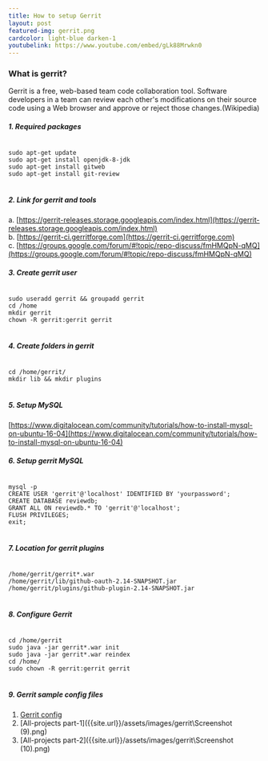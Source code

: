 ```yaml
---
title: How to setup Gerrit
layout: post
featured-img: gerrit.png
cardcolor: light-blue darken-1
youtubelink: https://www.youtube.com/embed/gLk88Mrwkn0
---
```

### What is gerrit?
Gerrit is a free, web-based team code collaboration tool. Software developers in a team can review each other's modifications on their source code using a Web browser and approve or reject those changes.(Wikipedia)<br>

##### 1. Required packages
<div class="card">
<pre class="language-bash">
<code class="language-bash">
sudo apt-get update
sudo apt-get install openjdk-8-jdk
sudo apt-get install gitweb
sudo apt-get install git-review
</code>
</pre>
</div>

##### 2. Link for gerrit and tools
a. [https://gerrit-releases.storage.googleapis.com/index.html](https://gerrit-releases.storage.googleapis.com/index.html)<br>
b. [https://gerrit-ci.gerritforge.com](https://gerrit-ci.gerritforge.com)<br>
c. [https://groups.google.com/forum/#!topic/repo-discuss/fmHMQpN-qMQ](https://groups.google.com/forum/#!topic/repo-discuss/fmHMQpN-qMQ)<br>

##### 3. Create gerrit user
<div class="card">
<pre class="language-bash">
<code class="language-bash">
sudo useradd gerrit && groupadd gerrit
cd /home
mkdir gerrit
chown -R gerrit:gerrit gerrit
</code>
</pre>
</div>

##### 4. Create folders in gerrit
<div class="card">
<pre class="language-bash">
<code class="language-bash">
cd /home/gerrit/
mkdir lib && mkdir plugins
</code>
</pre>
</div>

##### 5. Setup MySQL
[https://www.digitalocean.com/community/tutorials/how-to-install-mysql-on-ubuntu-16-04](https://www.digitalocean.com/community/tutorials/how-to-install-mysql-on-ubuntu-16-04)

##### 6. Setup gerrit MySQL
<div class="card">
<pre class="language-bash">
<code class="language-bash">
mysql -p
CREATE USER 'gerrit'@'localhost' IDENTIFIED BY 'yourpassword';
CREATE DATABASE reviewdb;
GRANT ALL ON reviewdb.* TO 'gerrit'@'localhost';
FLUSH PRIVILEGES;
exit;
</code>
</pre>
</div>

##### 7. Location for gerrit plugins
<div class="card">
<pre class="language-bash">
<code class="language-bash">
/home/gerrit/gerrit*.war
/home/gerrit/lib/github-oauth-2.14-SNAPSHOT.jar
/home/gerrit/plugins/github-plugin-2.14-SNAPSHOT.jar
</code>
</pre>
</div>

##### 8. Configure Gerrit
<div class="card">
<pre class="language-bash">
<code class="language-bash">
cd /home/gerrit
sudo java -jar gerrit*.war init
sudo java -jar gerrit*.war reindex
cd /home/
sudo chown -R gerrit:gerrit gerrit
</code>
</pre>
</div>

##### 9. Gerrit sample config files
1. [Gerrit config]({{site.url}}/assets/doc/gerrit.txt)
2. [All-projects part-1]({{site.url}}/assets/images/gerrit\Screenshot (9).png)
3. [All-projects part-2]({{site.url}}/assets/images/gerrit\Screenshot (10).png)